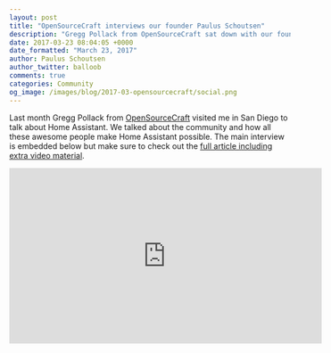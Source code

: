 ```yaml
---
layout: post
title: "OpenSourceCraft interviews our founder Paulus Schoutsen"
description: "Gregg Pollack from OpenSourceCraft sat down with our founder Paulus Schoutsen to talk about community building."
date: 2017-03-23 08:04:05 +0000
date_formatted: "March 23, 2017"
author: Paulus Schoutsen
author_twitter: balloob
comments: true
categories: Community
og_image: /images/blog/2017-03-opensourcecraft/social.png
---
```


Last month Gregg Pollack from [OpenSourceCraft] visited me in San Diego to talk about Home Assistant. We talked about the community and how all these awesome people make Home Assistant possible. The main interview is embedded below but make sure to check out the [full article including extra video material][article].

<div class="videoWrapper">
  <iframe width="560" height="315" src="https://www.youtube.com/embed/osq_2-Qlan0" frameborder="0" allowfullscreen=""></iframe>
</div>

[OpenSourceCraft]: http://codepop.com/open-sourcecraft
[article]: http://codepop.com/open-sourcecraft/episodes/paulus-schoutsen/
